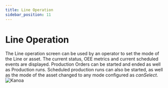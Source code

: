 ```yaml
---
title: Line Operation
sidebar_position: 11
---
```

# Line Operation
The Line operation screen can be used by an operator to set the mode of the Line or asset. The current status, OEE metrics and current scheduled events are displayed.
Production Orders can be started and ended as well as Production runs. Scheduled production runs can also be started, as well as the mode of the asset changed to any mode configured as *canSelect*.
![Kanoa](/img/line-operation.png)
